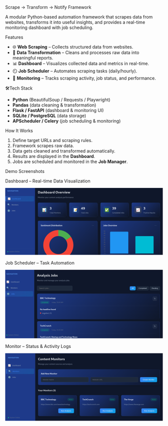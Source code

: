  Scrape → Transform → Notify Framework

A modular Python-based automation framework that scrapes data from websites, transforms it into useful insights, and provides a real-time monitoring dashboard with job scheduling.

Features

* 🌐 **Web Scraping** – Collects structured data from websites.
* 🔄 **Data Transformation** – Cleans and processes raw data into meaningful reports.
* 📊 **Dashboard** – Visualizes collected data and metrics in real-time.
* ⏲️ **Job Scheduler** – Automates scraping tasks (daily/hourly).
* 📡 **Monitoring** – Tracks scraping activity, job status, and performance.

🛠Tech Stack

* **Python** (BeautifulSoup / Requests / Playwright)
* **Pandas** (data cleaning & transformation)
* **Flask / FastAPI** (dashboard & monitoring UI)
* **SQLite / PostgreSQL** (data storage)
* **APScheduler / Celery** (job scheduling & monitoring)

 How It Works

1. Define target URLs and scraping rules.
2. Framework scrapes raw data.
3. Data gets cleaned and transformed automatically.
4. Results are displayed in the **Dashboard**.
5. Jobs are scheduled and monitored in the **Job Manager**.

 Demo Screenshots

 Dashboard – Real-time Data Visualization

![Dashboard Screenshot](screenshots/scape-dashboard.png)

Job Scheduler – Task Automation

![Job Manager Screenshot](screenshots/job.png)

Monitor – Status & Activity Logs

![Monitor Screenshot](screenshots/monitor.png)


